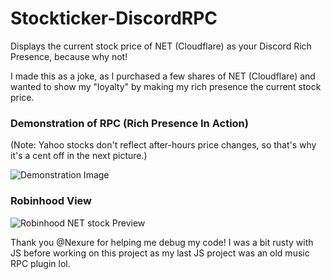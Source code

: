 # Stockticker-DiscordRPC
Displays the current stock price of NET (Cloudflare) as your Discord Rich Presence, because why not!

I made this as a joke, as I purchased a few shares of NET (Cloudflare) and wanted to show my "loyalty" by making my rich presence the current stock price.

### Demonstration of RPC (Rich Presence In Action)
(Note: Yahoo stocks don't reflect after-hours price changes, so that's why it's a cent off in the next picture.)

![Demonstration Image](https://raw.githubusercontent.com/Phoenixthedoggo/Stockticker-DiscordRPC/master/preview/presence_demo.png)

### Robinhood View

![Robinhood NET stock Preview](https://raw.githubusercontent.com/Phoenixthedoggo/Stockticker-DiscordRPC/master/preview/stock_demo.png)

Thank you @Nexure for helping me debug my code! I was a bit rusty with JS before working on this project as my last JS project was an old music RPC plugin lol.